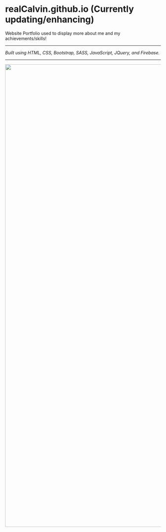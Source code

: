 # realCalvin.github.io (Currently updating/enhancing)

Website Portfolio used to display more about me and my achievements/skills!

---

*Built using HTML, CSS, Bootstrap, SASS, JavaScript, JQuery, and Firebase.*

---

<img src="img/portfolio.gif" width="1500">